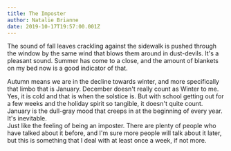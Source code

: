 ```yaml
---
title: The Imposter
author: Natalie Brianne
date: 2019-10-17T19:57:00.001Z
---
```

The sound of fall leaves crackling against the sidewalk is pushed through the window by the same wind that blows them around in dust-devils. It's a pleasant sound. Summer has come to a close, and the amount of blankets on my bed now is a good indicator of that.&nbsp;<div>
</div><div>Autumn means we are in the decline towards winter, and more specifically that limbo that is January. December doesn't really count as Winter to me. Yes, it is cold and that is when the solstice is. But with school getting out for a few weeks and the holiday spirit so tangible, it doesn't quite count. January is the dull-gray mood that creeps in at the beginning of every year. It's inevitable.</div><div>
</div><div>Just like the feeling of being an imposter. There are plenty of people who have talked about it before, and I'm sure more people will talk about it later, but this is something that I deal with at least once a week, if not more.&nbsp;</div><div>
</div><div>
</div>

